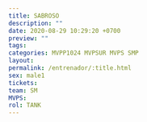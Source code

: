 ```yaml
---
title: SABROSO
description: ""
date: 2020-08-29 10:29:20 +0700
preview: ""
tags: 
categories: MVPP1024 MVPSUR MVPS SMP
layout: 
permalink: /entrenador/:title.html
sex: male1
tickets: 
team: SM
MVPS: 
rol: TANK
---
```

